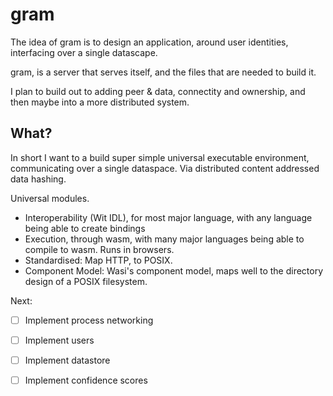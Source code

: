 # gram

The idea of gram is to design an application, around user identities, interfacing over a single datascape.

gram, is a server that serves itself, and the files that are needed to build it.

I plan to build out to adding peer & data, connectity and ownership, and then maybe into a more distributed system.

## What?

In short I want to a build super simple universal executable environment, communicating over a single dataspace. Via distributed content addressed data hashing.

Universal modules.
- Interoperability (Wit IDL), for most major language, with any language being able to create bindings
- Execution, through wasm, with many major languages being able to compile to wasm. Runs in browsers.
- Standardised: Map HTTP, to POSIX.
- Component Model: Wasi's component model, maps well to the directory design of a POSIX filesystem.

Next:
- [ ] Implement process networking
- [ ] Implement users
- [ ] Implement datastore
- [ ] Implement confidence scores

